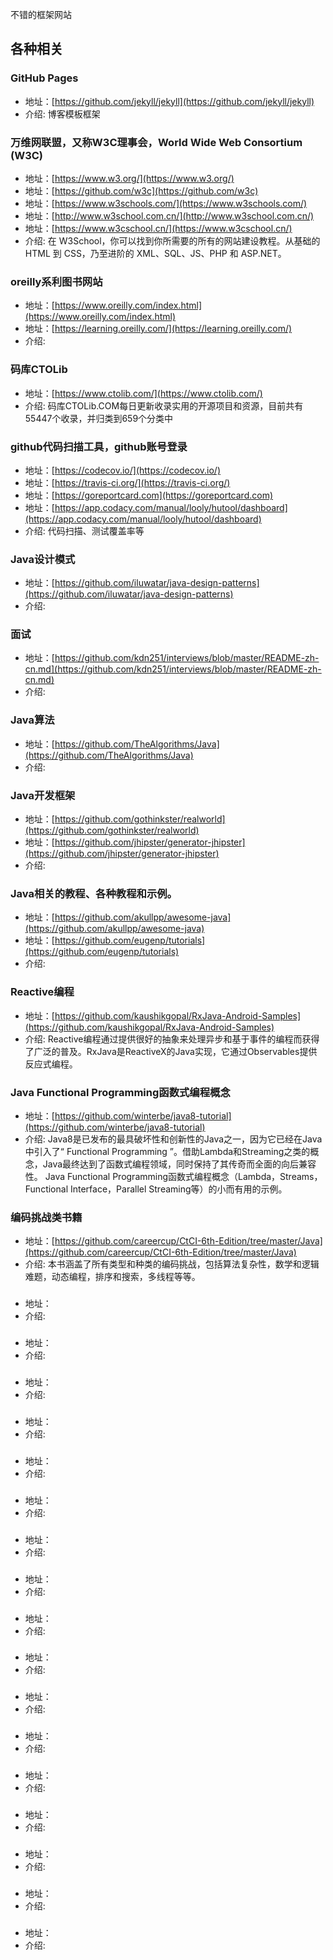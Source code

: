 不错的框架网站

## 各种相关

### GitHub Pages
- 地址：[https://github.com/jekyll/jekyll](https://github.com/jekyll/jekyll)
- 介绍: 博客模板框架

### 万维网联盟，又称W3C理事会，World Wide Web Consortium (W3C)
- 地址：[https://www.w3.org/](https://www.w3.org/)
- 地址：[https://github.com/w3c](https://github.com/w3c)
- 地址：[https://www.w3schools.com/](https://www.w3schools.com/)
- 地址：[http://www.w3school.com.cn/](http://www.w3school.com.cn/)
- 地址：[https://www.w3cschool.cn/](https://www.w3cschool.cn/)
- 介绍: 在 W3School，你可以找到你所需要的所有的网站建设教程。从基础的 HTML 到 CSS，乃至进阶的 XML、SQL、JS、PHP 和 ASP.NET。

### oreilly系利图书网站
- 地址：[https://www.oreilly.com/index.html](https://www.oreilly.com/index.html)
- 地址：[https://learning.oreilly.com/](https://learning.oreilly.com/)
- 介绍: 

### 码库CTOLib
- 地址：[https://www.ctolib.com/](https://www.ctolib.com/)
- 介绍: 码库CTOLib.COM每日更新收录实用的开源项目和资源，目前共有55447个收录，并归类到659个分类中

### github代码扫描工具，github账号登录
- 地址：[https://codecov.io/](https://codecov.io/)
- 地址：[https://travis-ci.org/](https://travis-ci.org/)
- 地址：[https://goreportcard.com](https://goreportcard.com)
- 地址：[https://app.codacy.com/manual/looly/hutool/dashboard](https://app.codacy.com/manual/looly/hutool/dashboard)
- 介绍: 代码扫描、测试覆盖率等


### Java设计模式
- 地址：[https://github.com/iluwatar/java-design-patterns](https://github.com/iluwatar/java-design-patterns)
- 介绍: 

### 面试
- 地址：[https://github.com/kdn251/interviews/blob/master/README-zh-cn.md](https://github.com/kdn251/interviews/blob/master/README-zh-cn.md)
- 介绍: 

### Java算法
- 地址：[https://github.com/TheAlgorithms/Java](https://github.com/TheAlgorithms/Java)
- 介绍: 

### Java开发框架
- 地址：[https://github.com/gothinkster/realworld](https://github.com/gothinkster/realworld)
- 地址：[https://github.com/jhipster/generator-jhipster](https://github.com/jhipster/generator-jhipster)
- 介绍: 

### Java相关的教程、各种教程和示例。
- 地址：[https://github.com/akullpp/awesome-java](https://github.com/akullpp/awesome-java)
- 地址：[https://github.com/eugenp/tutorials](https://github.com/eugenp/tutorials)
- 介绍: 

### Reactive编程
- 地址：[https://github.com/kaushikgopal/RxJava-Android-Samples](https://github.com/kaushikgopal/RxJava-Android-Samples)
- 介绍: Reactive编程通过提供很好的抽象来处理异步和基于事件的编程而获得了广泛的普及。RxJava是ReactiveX的Java实现，它通过Observables提供反应式编程。

### Java Functional Programming函数式编程概念
- 地址：[https://github.com/winterbe/java8-tutorial](https://github.com/winterbe/java8-tutorial)
- 介绍: Java8是已发布的最具破坏性和创新性的Java之一，因为它已经在Java中引入了“ Functional Programming ”。借助Lambda和Streaming之类的概念，Java最终达到了函数式编程领域，同时保持了其传奇而全面的向后兼容性。
Java Functional Programming函数式编程概念（Lambda，Streams，Functional Interface，Parallel Streaming等）的小而有用的示例。


### 编码挑战类书籍
- 地址：[https://github.com/careercup/CtCI-6th-Edition/tree/master/Java](https://github.com/careercup/CtCI-6th-Edition/tree/master/Java)
- 介绍: 本书涵盖了所有类型和种类的编码挑战，包括算法复杂性，数学和逻辑难题，动态编程，排序和搜索，多线程等等。



### 
- 地址：[]()
- 介绍: 



### 
- 地址：[]()
- 介绍: 




### 
- 地址：[]()
- 介绍: 




### 
- 地址：[]()
- 介绍: 



### 
- 地址：[]()
- 介绍: 



### 
- 地址：[]()
- 介绍: 


### 
- 地址：[]()
- 介绍: 



### 
- 地址：[]()
- 介绍: 




### 
- 地址：[]()
- 介绍: 




### 
- 地址：[]()
- 介绍: 



### 
- 地址：[]()
- 介绍: 




### 
- 地址：[]()
- 介绍: 


### 
- 地址：[]()
- 介绍: 



### 
- 地址：[]()
- 介绍: 




### 
- 地址：[]()
- 介绍: 




### 
- 地址：[]()
- 介绍: 



### 
- 地址：[]()
- 介绍: 


